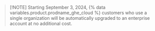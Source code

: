 > [!NOTE] Starting September 3, 2024, {% data variables.product.prodname_ghe_cloud %} customers who use a single organization will be automatically upgraded to an enterprise account at no additional cost.

<!-- When this note expires, replace "Starting September 3, 2024" with something like "Currently" and adjust the expiry date in the articles to be a future date when we want to remove it entirely. -->